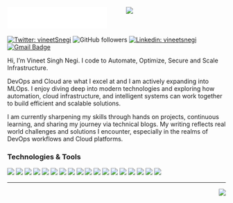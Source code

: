 <img src="header_en.svg"></img>
<img align='right' src="https://media.giphy.com/media/M9gbBd9nbDrOTu1Mqx/giphy.gif" width="230">

[![Twitter: vineetSnegi](https://img.shields.io/twitter/follow/vineetsnegi?style=social)](https://x.com/vineetSnegi_)
![GitHub followers](https://img.shields.io/github/followers/VineetSnegi?label=Follow&style=social)
[![Linkedin: vineetsnegi](https://img.shields.io/badge/-Vineet_Singh_Negi-blue?style=flat-square&logo=Linkedin&logoColor=white&link=https://www.linkedin.com/in/vineet-singh-negi-b4a4aa36a/)](https://www.linkedin.com/in/vineetsnegii/) 
[![Gmail Badge](https://img.shields.io/badge/-GMail-c14438?style=social&logo=Gmail&logoColor=red&link=mailto:vineet.bkh@gmail.com)](mailto:vineet.bkh@gmail.com)

Hi, I’m Vineet Singh Negi. I code to Automate, Optimize, Secure and Scale Infrastructure.

DevOps and Cloud are what I excel at and I am actively expanding into MLOps. I enjoy diving deep into modern technologies and exploring how automation, cloud infrastructure, and intelligent systems can work together to build efficient and scalable solutions.

I am currently sharpening my skills through hands on projects, continuous learning, and sharing my journey via technical blogs. My writing reflects real world challenges and solutions I encounter, especially in the realms of DevOps workflows and Cloud platforms.


### Technologies & Tools
![](https://img.shields.io/badge/OS-Linux-informational?style=flat&logo=linux&logoColor=white&color=6aa6f8)
![](https://img.shields.io/badge/Editor-VS_Code-informational?style=flat&logo=visual-studio-code&logoColor=white&color=6aa6f8)
![](https://img.shields.io/badge/Code-Python-informational?style=flat&logo=python&logoColor=white&color=6aa6f8)
![](https://img.shields.io/badge/Code-JavaScript-informational?style=flat&logo=javascript&logoColor=white&color=6aa6f8)
![](https://img.shields.io/badge/Code-Golang-informational?style=flat&logo=go&logoColor=white&color=6aa6f8)
![](https://img.shields.io/badge/Code-C++-informational?style=flat&logo=c++&logoColor=white&color=6aa6f8)
![](https://img.shields.io/badge/Code-Bash-informational?style=flat&logo=gnu-bash&logoColor=white&color=6aa6f8)
![](https://img.shields.io/badge/Tools-PostgreSQL-informational?style=flat&logo=postgresql&logoColor=white&color=6aa6f8)
![](https://img.shields.io/badge/Tools-Docker-informational?style=flat&logo=docker&logoColor=white&color=6aa6f8)
![](https://img.shields.io/badge/Tools-Kubernetes-informational?style=flat&logo=kubernetes&logoColor=white&color=6aa6f8)
![](https://img.shields.io/badge/Tools-GitLab-informational?style=flat&logo=gitlab&logoColor=white&color=6aa6f8)
![](https://img.shields.io/badge/Tools-Terraform-informational?style=flat&logo=terraform&logoColor=white&color=6aa6f8)
![](https://custom-icon-badges.demolab.com/badge/Tools-Power%20BI-informational?style=flat&logo=powerbi&logoColor=white&color=6aa6f8)
![](https://img.shields.io/badge/FrameWork-FastAPI-informational?style=flat&logo=fastapi&logoColor=white&color=6aa6f8)
![](https://img.shields.io/badge/Cloud-Google%20Cloud-informational?style=flat&logo=googlecloud&logoColor=white&color=6aa6f8)
![](https://custom-icon-badges.demolab.com/badge/Cloud-Microsoft%20Azure-informational?style=flat&logo=microsoftazure&logoColor=white&color=6aa6f8)
![](https://custom-icon-badges.demolab.com/badge/Cloud-AWS-informational?style=flat&logo=aws&logoColor=white&color=6aa6f8)
![](https://img.shields.io/badge/Blog-Hashnode-informational?style=flat&logo=hashnode&logoColor=white&color=6aa6f8)

---

<!-- ### Quick stats about me
| Github Stats | Top Languages |
| --- | --- |
| ![Sy's github stats](https://github-readme-stats.vercel.app/api?username=VineetSnegi&theme=nightowl&hide_border=false&include_all_commits=false&count_private=true) | ![Sy's top languages](https://github-readme-stats.vercel.app/api/top-langs/?username=VineetSnegi&theme=nightowl&hide_border=false&include_all_commits=false&count_private=false&layout=compact) | -->

<!-- ## My Latest Blog Posts 👇 -->
<!-- HASHNODE_BLOG:START -->
<!-- HASHNODE_BLOG:END -->


<p align="right">
<img src="https://komarev.com/ghpvc/?username=vineetsnegi&style=plastic&label=Views"><img>
</p>

